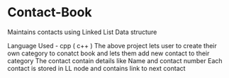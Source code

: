 # Contact-Book
Maintains contacts using Linked List Data structure

Language Used - cpp ( c++ )
The above project lets user to create their own category to conatct book and lets them add new contact to their category
The contact contain details like Name and contact number
Each contact is stored in LL node and contains link to next contact  
